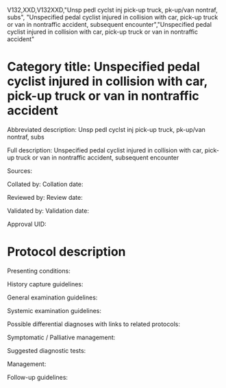 V132,XXD,V132XXD,"Unsp pedl cyclst inj pick-up truck, pk-up/van nontraf, subs", "Unspecified pedal cyclist injured in collision with car, pick-up truck or van in nontraffic accident, subsequent encounter","Unspecified pedal cyclist injured in collision with car, pick-up truck or van in nontraffic accident"
# Category title: Unspecified pedal cyclist injured in collision with car, pick-up truck or van in nontraffic accident

Abbreviated description: Unsp pedl cyclst inj pick-up truck, pk-up/van nontraf, subs

Full description: Unspecified pedal cyclist injured in collision with car, pick-up truck or van in nontraffic accident, subsequent encounter

Sources:

Collated by:
Collation date:

Reviewed by:
Review date:

Validated by:
Validation date:

Approval UID:

# Protocol description

Presenting conditions:

History capture guidelines:

General examination guidelines:

Systemic examination guidelines:

Possible differential diagnoses with links to related protocols:

Symptomatic / Palliative management:

Suggested diagnostic tests:

Management:

Follow-up guidelines:
